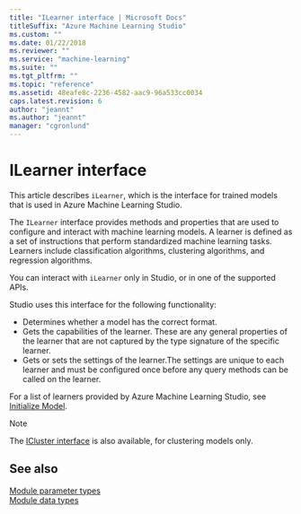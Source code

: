 ```yaml
---
title: "ILearner interface | Microsoft Docs"
titleSuffix: "Azure Machine Learning Studio"
ms.custom: ""
ms.date: 01/22/2018
ms.reviewer: ""
ms.service: "machine-learning"
ms.suite: ""
ms.tgt_pltfrm: ""
ms.topic: "reference"
ms.assetid: 48eafe8c-2236-4582-aac9-96a533cc0034
caps.latest.revision: 6
author: "jeannt"
ms.author: "jeannt"
manager: "cgronlund"
---
```

# ILearner interface

This article describes `iLearner`, which is the interface for trained models that is used in Azure Machine Learning Studio.

The `ILearner` interface provides methods and properties that are used to configure and interact with machine learning models. A learner is defined as a set of instructions that perform standardized machine learning tasks. Learners include classification algorithms, clustering algorithms, and regression algorithms.

You can interact with `iLearner` only in Studio, or in one of the supported APIs.

Studio uses this interface for the following functionality:

+ Determines whether a model has the correct format.
+ Gets the capabilities of the learner. These are any general properties of the learner that are not captured by the type signature of the specific learner.
+ Gets or sets the settings of the learner.The settings are unique to each learner and must be configured once before any query methods can be called on the learner.

For a list of learners provided by Azure Machine Learning Studio, see [Initialize Model](machine-learning-initialize-model.md).  

> [!NOTE]
> The [ICluster interface](icluster-interface.md) is also available, for clustering models only.

## See also

 [Module parameter types](machine-learning-module-parameter-types.md)   
 [Module data types](machine-learning-module-data-types.md)